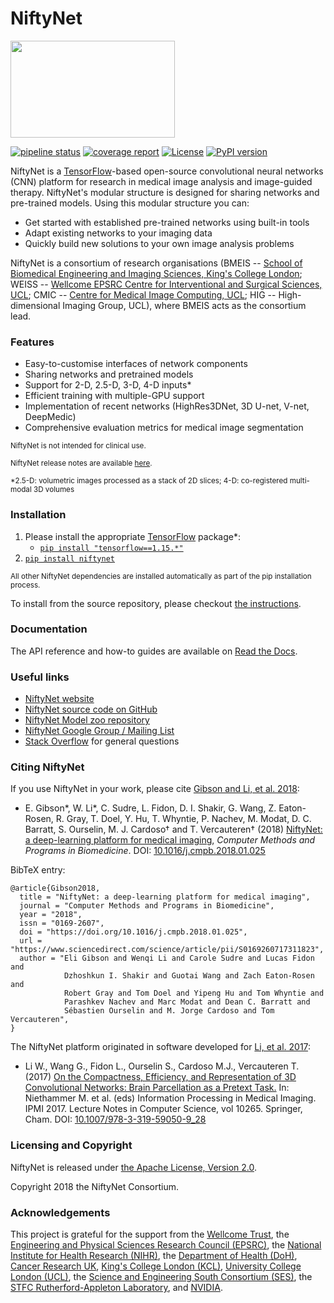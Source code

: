 # NiftyNet

<img src="https://github.com/NifTK/NiftyNet/raw/dev/niftynet-logo.png" width="263" height="155">

[![pipeline status](https://gitlab.com/NifTK/NiftyNet/badges/dev/pipeline.svg)](https://github.com/NifTK/NiftyNet/commits/dev)
[![coverage report](https://gitlab.com/NifTK/NiftyNet/badges/dev/coverage.svg)](https://github.com/NifTK/NiftyNet)
[![License](https://img.shields.io/badge/License-Apache%202.0-blue.svg)](https://github.com/NifTK/NiftyNet/blob/dev/LICENSE)
[![PyPI version](https://badge.fury.io/py/NiftyNet.svg)](https://badge.fury.io/py/NiftyNet)

NiftyNet is a [TensorFlow][tf]-based open-source convolutional neural networks (CNN) platform for research in medical image analysis and image-guided therapy.
NiftyNet's modular structure is designed for sharing networks and pre-trained models.
Using this modular structure you can:

* Get started with established pre-trained networks using built-in tools
* Adapt existing networks to your imaging data
* Quickly build new solutions to your own image analysis problems

NiftyNet is a consortium of research organisations
(BMEIS -- [School of Biomedical Engineering and Imaging Sciences, King's College London][bmeis];
WEISS -- [Wellcome EPSRC Centre for Interventional and Surgical Sciences, UCL][weiss];
CMIC -- [Centre for Medical Image Computing, UCL][cmic];
HIG -- High-dimensional Imaging Group, UCL), where BMEIS acts as the consortium lead.


### Features

* Easy-to-customise interfaces of network components
* Sharing networks and pretrained models
* Support for 2-D, 2.5-D, 3-D, 4-D inputs*
* Efficient training with multiple-GPU support
* Implementation of recent networks (HighRes3DNet, 3D U-net, V-net, DeepMedic)
* Comprehensive evaluation metrics for medical image segmentation

 <sup>NiftyNet is not intended for clinical use.</sup>

 <sup>NiftyNet release notes are available [here][changelog].</sup>

 <sup>*2.5-D: volumetric images processed as a stack of 2D slices;
4-D: co-registered multi-modal 3D volumes</sup>

[changelog]: CHANGELOG.md


### Installation

1. Please install the appropriate [TensorFlow][tf] package*:
   * [`pip install "tensorflow==1.15.*"`][tf-pypi]
1. [`pip install niftynet`](https://pypi.org/project/NiftyNet/)

 <sup>All other NiftyNet dependencies are installed automatically as part of the pip installation process.

To install from the source repository, please checkout [the instructions](http://niftynet.readthedocs.io/en/dev/installation.html).</sup>

[tf-pypi-gpu]: https://pypi.org/project/tensorflow-gpu/
[tf-pypi]: https://pypi.org/project/tensorflow/


### Documentation
The API reference and how-to guides are available on [Read the Docs][rtd-niftynet].

[rtd-niftynet]: http://niftynet.rtfd.io/

### Useful links

* [NiftyNet website][niftynet-io]
* [NiftyNet source code on GitHub][niftynet-github]
* [NiftyNet Model zoo repository][niftynet-zoo]
* [NiftyNet Google Group / Mailing List][ml-niftynet]
* [Stack Overflow](https://stackoverflow.com/questions/tagged/niftynet) for general questions

[niftynet-io]: http://niftynet.io/
[niftynet-github]: https://github.com/NifTK/NiftyNet
[niftynet-zoo]: https://github.com/NifTK/NiftyNetModelZoo/blob/master/README.md
[ml-niftynet]: https://groups.google.com/forum/#!forum/niftynet


### Citing NiftyNet

If you use NiftyNet in your work, please cite [Gibson and Li, et al. 2018][cmpb2018]:

* E. Gibson\*, W. Li\*, C. Sudre, L. Fidon, D. I. Shakir, G. Wang, Z. Eaton-Rosen, R. Gray, T. Doel, Y. Hu, T. Whyntie, P. Nachev, M. Modat, D. C. Barratt, S. Ourselin, M. J. Cardoso† and T. Vercauteren† (2018)
[NiftyNet: a deep-learning platform for medical imaging][cmpb2018], _Computer Methods and Programs in Biomedicine_.
DOI: [10.1016/j.cmpb.2018.01.025][cmpb2018]


BibTeX entry:

```
@article{Gibson2018,
  title = "NiftyNet: a deep-learning platform for medical imaging",
  journal = "Computer Methods and Programs in Biomedicine",
  year = "2018",
  issn = "0169-2607",
  doi = "https://doi.org/10.1016/j.cmpb.2018.01.025",
  url = "https://www.sciencedirect.com/science/article/pii/S0169260717311823",
  author = "Eli Gibson and Wenqi Li and Carole Sudre and Lucas Fidon and
            Dzhoshkun I. Shakir and Guotai Wang and Zach Eaton-Rosen and
            Robert Gray and Tom Doel and Yipeng Hu and Tom Whyntie and
            Parashkev Nachev and Marc Modat and Dean C. Barratt and
            Sébastien Ourselin and M. Jorge Cardoso and Tom Vercauteren",
}
```
The NiftyNet platform originated in software developed for [Li, et al. 2017][ipmi2017]:

* Li W., Wang G., Fidon L., Ourselin S., Cardoso M.J., Vercauteren T. (2017)
[On the Compactness, Efficiency, and Representation of 3D Convolutional Networks: Brain Parcellation as a Pretext Task.][ipmi2017]
In: Niethammer M. et al. (eds) Information Processing in Medical Imaging. IPMI 2017.
Lecture Notes in Computer Science, vol 10265. Springer, Cham.
DOI: [10.1007/978-3-319-59050-9_28][ipmi2017]


[ipmi2017]: https://doi.org/10.1007/978-3-319-59050-9_28
[cmpb2018]: https://doi.org/10.1016/j.cmpb.2018.01.025


### Licensing and Copyright

NiftyNet is released under [the Apache License, Version 2.0](https://github.com/NifTK/NiftyNet/blob/dev/LICENSE).

Copyright 2018 the NiftyNet Consortium.

### Acknowledgements

This project is grateful for the support from
the [Wellcome Trust][wt],
the [Engineering and Physical Sciences Research Council (EPSRC)][epsrc],
the [National Institute for Health Research (NIHR)][nihr],
the [Department of Health (DoH)][doh],
[Cancer Research UK][cruk],
[King's College London (KCL)][kcl],
[University College London (UCL)][ucl],
the [Science and Engineering South Consortium (SES)][ses],
the [STFC Rutherford-Appleton Laboratory][ral], and [NVIDIA][nvidia].

[bmeis]: https://www.kcl.ac.uk/lsm/research/divisions/imaging/index.aspx
[cmic]: http://cmic.cs.ucl.ac.uk
[ucl]: http://www.ucl.ac.uk
[kcl]: http://www.kcl.ac.uk
[cruk]: https://www.cancerresearchuk.org
[tf]: https://www.tensorflow.org/
[weiss]: http://www.ucl.ac.uk/weiss
[wt]: https://wellcome.ac.uk/
[epsrc]: https://www.epsrc.ac.uk/
[nihr]: https://www.nihr.ac.uk/
[doh]: https://www.gov.uk/government/organisations/department-of-health
[ses]: https://www.ses.ac.uk/
[ral]: http://www.stfc.ac.uk/about-us/where-we-work/rutherford-appleton-laboratory/
[nvidia]: http://www.nvidia.com

